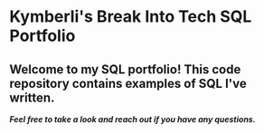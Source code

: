 # Kymberli's Break Into Tech SQL Portfolio

## Welcome to my SQL portfolio! This code repository contains examples of SQL I've written. 
***Feel free to take a look and reach out if you have any questions.***
